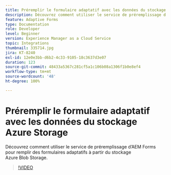 ```yaml
---
title: Préremplir le formulaire adaptatif avec les données du stockage Azure Storage
description: Découvrez comment utiliser le service de préremplissage d’AEM Forms pour remplir des formulaires adaptatifs à partir du stockage Azure Blob Storage.
feature: Adaptive Forms
type: Documentation
role: Developer
level: Beginner
version: Experience Manager as a Cloud Service
topic: Integrations
thumbnail: 335714.jpg
jira: KT-8240
exl-id: 12e0e3bb-d6b2-4c33-9105-18c3637d3e07
duration: 123
source-git-commit: 48433a5367c281cf5a1c106b08a1306f1b0e8ef4
workflow-type: tm+mt
source-wordcount: '48'
ht-degree: 100%

---
```


# Préremplir le formulaire adaptatif avec les données du stockage Azure Storage

Découvrez comment utiliser le service de préremplissage d’AEM Forms pour remplir des formulaires adaptatifs à partir du stockage Azure Blob Storage.

>[!VIDEO](https://video.tv.adobe.com/v/335714?quality=12&learn=on)

